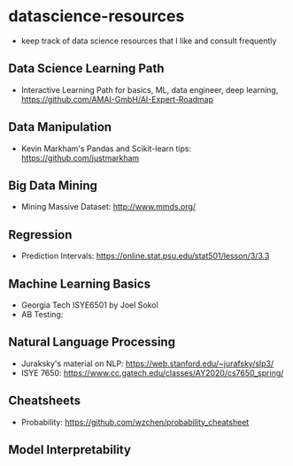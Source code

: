 # datascience-resources
- keep track of data science resources that I like and consult frequently

## Data Science Learning Path
- Interactive Learning Path for basics, ML, data engineer, deep learning, https://github.com/AMAI-GmbH/AI-Expert-Roadmap

## Data Manipulation
- Kevin Markham's Pandas and Scikit-learn tips: https://github.com/justmarkham

## Big Data Mining
- Mining Massive Dataset: http://www.mmds.org/

## Regression
- Prediction Intervals: https://online.stat.psu.edu/stat501/lesson/3/3.3

## Machine Learning Basics
- Georgia Tech ISYE6501 by Joel Sokol 
- AB Testing:

## Natural Language Processing
- Juraksky's material on NLP: https://web.stanford.edu/~jurafsky/slp3/ 
- ISYE 7650: https://www.cc.gatech.edu/classes/AY2020/cs7650_spring/

## Cheatsheets
- Probability: https://github.com/wzchen/probability_cheatsheet

## Model Interpretability
